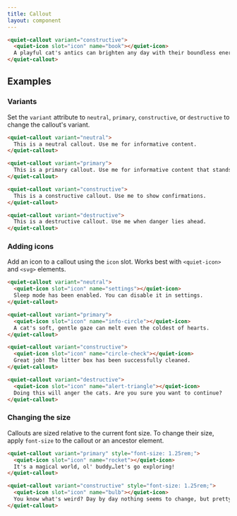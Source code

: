 ```yaml
---
title: Callout
layout: component
---
```


```html {.example}
<quiet-callout variant="constructive">
  <quiet-icon slot="icon" name="book"></quiet-icon>
  A playful cat's antics can brighten any day with their boundless energy and curiosity. Watching a cat pounce and chase after toys is an endless source of entertainment.
</quiet-callout>
```

## Examples

### Variants

Set the `variant` attribute to `neutral`, `primary`, `constructive`, or `destructive` to change the callout's variant.

```html {.example}
<quiet-callout variant="neutral">
  This is a neutral callout. Use me for informative content.
</quiet-callout>

<quiet-callout variant="primary">
  This is a primary callout. Use me for informative content that stands out.  
</quiet-callout>

<quiet-callout variant="constructive">
  This is a constructive callout. Use me to show confirmations.
</quiet-callout>

<quiet-callout variant="destructive">
  This is a destructive callout. Use me when danger lies ahead.
</quiet-callout>
```

### Adding icons

Add an icon to a callout using the `icon` slot. Works best with `<quiet-icon>` and `<svg>` elements.

```html {.example}
<quiet-callout variant="neutral">
  <quiet-icon slot="icon" name="settings"></quiet-icon>
  Sleep mode has been enabled. You can disable it in settings.
</quiet-callout>

<quiet-callout variant="primary">
  <quiet-icon slot="icon" name="info-circle"></quiet-icon>  
  A cat's soft, gentle gaze can melt even the coldest of hearts.
</quiet-callout>

<quiet-callout variant="constructive">
  <quiet-icon slot="icon" name="circle-check"></quiet-icon>
  Great job! The litter box has been successfully cleaned.
</quiet-callout>

<quiet-callout variant="destructive">
  <quiet-icon slot="icon" name="alert-triangle"></quiet-icon>
  Doing this will anger the cats. Are you sure you want to continue?
</quiet-callout>
```

### Changing the size

Callouts are sized relative to the current font size. To change their size, apply `font-size` to the callout or an ancestor element.

```html {.example}
<quiet-callout variant="primary" style="font-size: 1.25rem;">
  <quiet-icon slot="icon" name="rocket"></quiet-icon>
  It's a magical world, ol' buddy…let's go exploring!
</quiet-callout>

<quiet-callout variant="constructive" style="font-size: 1.25rem;">
  <quiet-icon slot="icon" name="bulb"></quiet-icon>
  You know what's weird? Day by day nothing seems to change, but pretty soon…everything is different.
</quiet-callout>
```